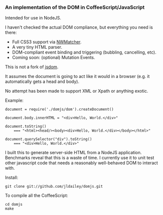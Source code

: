 
### An implementation of the DOM in CoffeeScript/JavaScript

Intended for use in NodeJS.

I haven't checked the actual DOM compliance, but everything you need is there:

* Full CSS3 support via [NWMatcher](https://github.com/dperini/nwmatcher/).
* A very tiny HTML parser.
* DOM-compliant event binding and triggering (bubbling, cancelling, etc).
* Coming soon: (optional) Mutation Events.

This is not a fork of [jsdom](https://github.com/tmpvar/jsdom).

It assumes the document is going to act like it would in a browser (e.g. it automatically gets a head and body).

No attempt has been made to support XML or Xpath or anything exotic.

Example:

	document = require('./domjs/dom').createDocument()

	document.body.innerHTML = "<div>Hello, World.</div>"

	document.toString()
		=== "<html><head/><body><div>Hello, World.</div></body></html>"

	document.querySelector("div").toString()
		=== "<div>Hello, World.</div>"

I built this to generate server-side HTML from a NodeJS application. Benchmarks reveal that this is a waste of time.
I currently use it to unit test other javascript code that needs a reasonably well-behaved DOM to interact with.

Install:

	git clone git://github.com/jldailey/domjs.git

To compile all the CoffeeScript:

	cd domjs
	make

